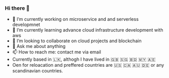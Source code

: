 ### Hi there 👋

- 🔭 I’m currently working on microservice and and serverless developmnet
- 🌱 I’m currently learning advance cloud infrastructure development with aws
- 👯 I’m looking to collaborate on cloud projects and blockchain
- 💬 Ask me about anything
- 📫 How to reach me: contact me via email
- Currently based in 🇱🇰, althogh I have lived in 🇬🇧 🇸🇬 🇧🇩 🇲🇾 🇦🇪 
- Oen for reloacation and preffered countries are 🇺🇸 🇨🇦 🇦🇺 🇩🇪 or any scandinavian countries.
